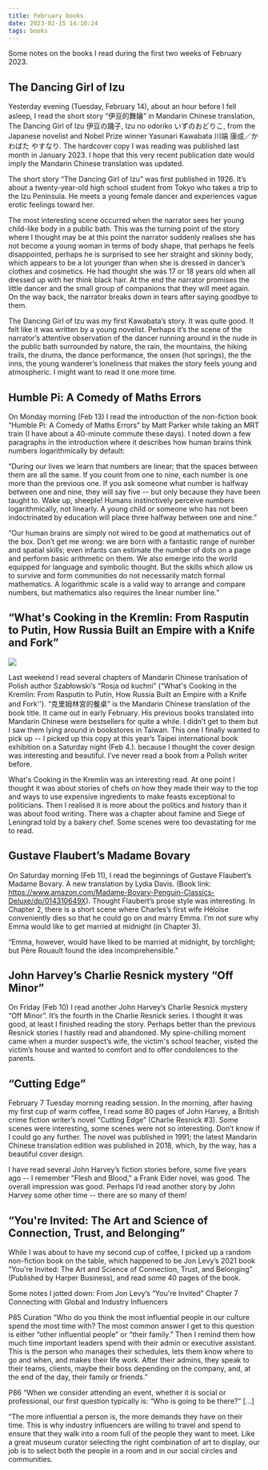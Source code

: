 ```yaml
---
title: February books
date: 2023-02-15 14:10:24
tags: books
---
```

Some notes on the books I read during the first two weeks of February 2023.

## The Dancing Girl of Izu
Yesterday evening (Tuesday, February 14), about an hour before I fell asleep, I read the short story “伊豆的舞孃” in Mandarin Chinese translation, The Dancing Girl of Izu 伊豆の踊子, Izu no odoriko いずのおどりこ, from the Japanese novelist and Nobel Prize winner Yasunari Kawabata 川端 康成／かわばた やすなり. The hardcover copy I was reading was published last month in January 2023. I hope that this very recent publication date would imply the Mandarin Chinese translation was updated.

The short story “The Dancing Girl of Izu” was first published in 1926. It’s about a twenty-year-old high school student from Tokyo who takes a trip to the Izu Peninsula. He meets a young female dancer and experiences vague erotic feelings toward her. 

The most interesting scene occurred when the narrator sees her young child-like body in a public bath. This was the turning point of the story where I thought may be at this point the narrator suddenly realises she has not become a young woman in terms of body shape, that perhaps he feels disappointed, perhaps he is surprised to see her straight and skinny body, which appears to be a lot younger than when she is dressed in dancer’s clothes and cosmetics. He had thought she was 17 or 18 years old when all dressed up with her think black hair. At the end the narrator promises the little dancer and the small group of companions that they will meet again. On the way back, the narrator breaks down in tears after saying goodbye to them.

The Dancing Girl of Izu was my first Kawabata’s story. It was quite good. It felt like it was written by a young novelist. Perhaps it’s the scene of the narrator’s attentive observation of the dancer running around in the nude in the public bath surrounded by nature, the rain, the mountains, the hiking trails, the drums, the dance performance, the onsen (hot springs), the the inns, the young wanderer’s loneliness that makes the story feels young and atmospheric. I might want to read it one more time.

## Humble Pi: A Comedy of Maths Errors
On Monday morning (Feb 13) I read the introduction of the non-fiction book “Humble Pi: A Comedy of Maths Errors” by Matt Parker while taking an MRT train (I have about a 40-minute commute these days). I noted down a few paragraphs in the introduction where it describes how human brains think numbers logarithmically by default:

“During our lives we learn that numbers are linear; that the spaces between them are all the same. If you count from one to nine, each number is one more than the previous one. If you ask someone what number is halfway between one and nine, they will say five -- but only because they have been taught to. Wake up, sheeple! Humans instinctively perceive numbers logarithmically, not linearly. A young child or someone who has not been indoctrinated by education will place three halfway between one and nine.” 

“Our human brains are simply not wired to be good at mathematics out of the box. Don’t get me wrong: we are born with a fantastic range of number and spatial skills; even infants can estimate the number of dots on a page and perform basic arithmetic on them. We also emerge into the world equipped for language and symbolic thought. But the skills which allow us to survive and form communities do not necessarily match formal mathematics. A logarithmic scale is a valid way to arrange and compare numbers, but mathematics also requires the linear number line.”

## “What's Cooking in the Kremlin: From Rasputin to Putin, How Russia Built an Empire with a Knife and Fork”

<img src="{% asset_path polish_book_cover.jpeg %}" />

Last weekend I read several chapters of Mandarin Chinese tranlsation of Polish author Szabłowski’s ”Rosja od kuchni” (“What's Cooking in the Kremlin: From Rasputin to Putin, How Russia Built an Empire with a Knife and Fork''). “克里姆林宮的餐桌” is the Mandarin Chinese translation of the book title. It came out in early February. His previous books translated into Mandarin Chinese were bestsellers for quite a while. I didn’t get to them but I saw them lying around in bookstores in Taiwan. This one I finally wanted to pick up -- I picked up this copy at this year’s Taipei international book exhibition on a Saturday night (Feb 4.). because I thought the cover design was interesting and beautiful. I’ve never read a book from a Polish writer before. 

What's Cooking in the Kremlin was an interesting read. At one point I thought it was about stories of chefs on how they made their way to the top and ways to use expensive ingredients to make feasts exceptional to politicians. Then I realised it is more about the politics and history than it was about food writing. There was a chapter about famine and Siege of Leningrad told by a bakery chef. Some scenes were too devastating for me to read. 

## Gustave Flaubert’s Madame Bovary
On Saturday morning (Feb 11), I read the beginnings of Gustave Flaubert’s Madame Bovary. A new translation by Lydia Davis. (Book link: https://www.amazon.com/Madame-Bovary-Penguin-Classics-Deluxe/dp/014310649X). Thought Flaubert’s prose style was interesting. In Chapter 2, there is a short scene where Charles’s first wife Héloïse conveniently dies so that he could go on and marry Emma. I’m not sure why Emma would like to get married at midnight (in Chapter 3). 

“Emma, however, would have liked to be married at midnight, by torchlight; but Père Rouault found the idea incomprehensible.”

## John Harvey’s Charlie Resnick mystery “Off Minor”
On Friday (Feb 10) I read another John Harvey’s Charlie Resnick mystery “Off Minor”. It’s the fourth in the Charlie Resnick series. I thought it was good, at least I finished reading the story. Perhaps better than the previous Resnick stories I hastily read and abandoned. My spine-chilling moment came when a murder suspect’s wife, the victim's school teacher, visited the victim’s house and wanted to comfort and to offer condolences to the parents.

## “Cutting Edge”
February 7 Tuesday morning reading session. In the morning, after having my first cup of warm coffee, I read some 80 pages of John Harvey, a British crime fiction writer’s novel “Cutting Edge” (Charlie Resnick #3). Some scenes were interesting, some scenes were not so interesting. Don’t know if I could go any further. The novel was published in 1991; the latest Mandarin Chinese translation edition was published in 2018, which, by the way, has a beautiful cover design. 

I have read several John Harvey’s fiction stories before, some five years ago -- I remember "Flesh and Blood," a Frank Elder novel, was good. The overall impression was good. Perhaps I’d read another story by John Harvey some other time -- there are so many of them!

## “You're Invited: The Art and Science of Connection, Trust, and Belonging”

While I was about to have my second cup of coffee, I picked up a random non-fiction book on the table, which happened to be Jon Levy’s 2021 book “You're Invited: The Art and Science of Connection, Trust, and Belonging” (Published by Harper Business), and read some 40 pages of the book.

Some notes I jotted down:
From Jon Levy’s “You're Invited”
Chapter 7 Connecting with Global and Industry Influencers

P85
Curation
“Who do you think the most influential people in our culture spend the most time with? The most common answer I get to this question is either “other influential people” or “their family.” Then I remind them how much time important leaders spend with their admin or executive assistant. This is the person who manages their schedules, lets them know where to go and when, and makes their life work. After their admins, they speak to their teams, clients, maybe their boss depending on the company, and, at the end of the day, their family or friends.”

P86
“When we consider attending an event, whether it is social or professional, our first question typically is: “Who is going to be there?” [...]

“The more influential a person is, the more demands they have on their time. This is why industry influencers are willing to travel and spend to ensure that they walk into a room full of the people they want to meet. Like a great museum curator selecting the right combination of art to display, our job is to select both the people in a room and in our social circles and communities. 


